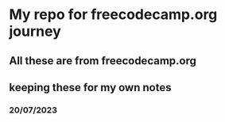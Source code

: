 # My repo for freecodecamp.org journey

## All these are from freecodecamp.org
## keeping these for my own notes
### 20/07/2023
